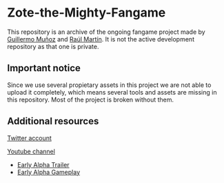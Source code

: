 # Zote-the-Mighty-Fangame
This repository is an archive of the ongoing fangame project made by [Guillermo Muñoz](https://github.com/AsperTheDog) and [Raúl Martín](https://github.com/626raul626). It is not the active development repository as that one is private.

## Important notice
Since we use several propietary assets in this project we are not able to upload it completely, which means several tools and assets are missing in this repository. Most of the project is broken without them. 

## Additional resources

[Twitter account](https://twitter.com/zote_fangame?lang=en)  


[Youtube channel](https://www.youtube.com/channel/UCLa6MkCwjkUNvJEwup41A0A?app=desktop)
 - [Early Alpha Trailer](https://youtu.be/q4P7AiaYRQ4)
 - [Early Alpha Gameplay](https://youtu.be/Zn65SlHgJqo)
